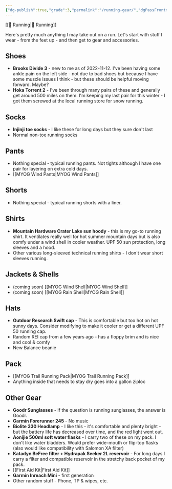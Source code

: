 ```yaml
---
{"dg-publish":true,"grade":3,"permalink":"/running-gear/","dgPassFrontmatter":true}
---
```



[[📘 Running\|📘 Running]]

Here's pretty much anything I may take out on a run. Let's start with stuff I wear - from the feet up - and then get to gear and accessories.

## Shoes

* **Brooks Divide 3** - new to me as of 2022-11-12. I've been having some ankle pain on the left side - not due to bad shoes but because I have some muscle issues I think - but these should be helpful moving forward. Maybe?
* **Hoka Torrent 2** - I've been through many pairs of these and generally get around 500 miles on them. I'm keeping my last pair for this winter - I got them screwed at the local running store for snow running.

## Socks

* **Injinji toe socks** - I like these for long days but they sure don't last
* Normal non-toe running socks

## Pants

* Nothing special - typical running pants. Not tights although I have one pair for layering on extra cold days.
* [[MYOG Wind Pants\|MYOG Wind Pants]]

## Shorts

* Nothing special - typical running shorts with a liner.

## Shirts

* **Mountain Hardware Crater Lake sun hoody** - this is my go-to running shirt. It ventilates really well for hot summer mountain days but is also comfy under a wind shell in cooler weather. UPF 50 sun protection, long sleeves and a hood.
* Other various long-sleeved technical running shirts - I don't wear short sleeves running.

## Jackets & Shells

* (coming soon) [[MYOG Wind Shell\|MYOG Wind Shell]]
* (coming soon) [[MYOG Rain Shell\|MYOG Rain Shell]]

## Hats

* **Outdoor Research Swift cap** - This is comfortable but too hot on hot sunny days. Consider modifying to make it cooler or get a different UPF 50 running cap.
* Random REI cap from a few years ago - has a floppy brim and is nice and cool & comfy
* New Balance beanie

## Pack

* [[MYOG Trail Running Pack\|MYOG Trail Running Pack]]
* Anything inside that needs to stay dry goes into a gallon ziploc

## Other Gear

* **Goodr Sunglasses** - If the question is running sunglasses, the answer is Goodr.
* **Garmin Forerunner 245** - No music
* **Biolite 330 Headlamp** - I like this - it's comfortable and plenty bright - but the battery life has decreased over time, and the red light went out.
* **Aonijie 500ml soft water flasks** - I carry two of these on my pack. I don't like water bladders. Would prefer wide-mouth or flip-top flasks (also would like compatibility with Salomon XA filter)
* **Katadyn BeFree filter + Hydrapak Seeker 2L reservoir** - For long days I carry a filter and compatible reservoir in the stretchy back pocket of my pack.
* [[First Aid Kit\|First Aid Kit]]
* **Garmin Inreach Mini** - first generation
* Other random stuff - Phone, TP & wipes, etc.